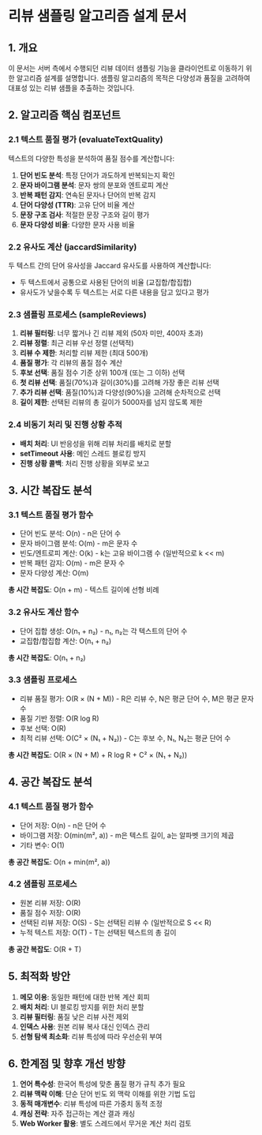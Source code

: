 # 리뷰 샘플링 알고리즘 설계 문서

## 1. 개요

이 문서는 서버 측에서 수행되던 리뷰 데이터 샘플링 기능을 클라이언트로 이동하기 위한 알고리즘 설계를 설명합니다. 샘플링 알고리즘의 목적은 다양성과 품질을 고려하여 대표성 있는 리뷰 샘플을 추출하는 것입니다.

## 2. 알고리즘 핵심 컴포넌트

### 2.1 텍스트 품질 평가 (evaluateTextQuality)

텍스트의 다양한 특성을 분석하여 품질 점수를 계산합니다:

1. **단어 빈도 분석**: 특정 단어가 과도하게 반복되는지 확인
2. **문자 바이그램 분석**: 문자 쌍의 분포와 엔트로피 계산
3. **반복 패턴 감지**: 연속된 문자나 단어의 반복 감지
4. **단어 다양성 (TTR)**: 고유 단어 비율 계산
5. **문장 구조 검사**: 적절한 문장 구조와 길이 평가
6. **문자 다양성 비율**: 다양한 문자 사용 비율

### 2.2 유사도 계산 (jaccardSimilarity)

두 텍스트 간의 단어 유사성을 Jaccard 유사도를 사용하여 계산합니다:
- 두 텍스트에서 공통으로 사용된 단어의 비율 (교집합/합집합)
- 유사도가 낮을수록 두 텍스트는 서로 다른 내용을 담고 있다고 평가

### 2.3 샘플링 프로세스 (sampleReviews)

1. **리뷰 필터링**: 너무 짧거나 긴 리뷰 제외 (50자 미만, 400자 초과)
2. **리뷰 정렬**: 최근 리뷰 우선 정렬 (선택적)
3. **리뷰 수 제한**: 처리할 리뷰 제한 (최대 500개)
4. **품질 평가**: 각 리뷰의 품질 점수 계산
5. **후보 선택**: 품질 점수 기준 상위 100개 (또는 그 이하) 선택
6. **첫 리뷰 선택**: 품질(70%)과 길이(30%)를 고려해 가장 좋은 리뷰 선택
7. **추가 리뷰 선택**: 품질(10%)과 다양성(90%)을 고려해 순차적으로 선택
8. **길이 제한**: 선택된 리뷰의 총 길이가 5000자를 넘지 않도록 제한

### 2.4 비동기 처리 및 진행 상황 추적

- **배치 처리**: UI 반응성을 위해 리뷰 처리를 배치로 분할
- **setTimeout 사용**: 메인 스레드 블로킹 방지
- **진행 상황 콜백**: 처리 진행 상황을 외부로 보고

## 3. 시간 복잡도 분석

### 3.1 텍스트 품질 평가 함수

- 단어 빈도 분석: O(n) - n은 단어 수
- 문자 바이그램 분석: O(m) - m은 문자 수
- 빈도/엔트로피 계산: O(k) - k는 고유 바이그램 수 (일반적으로 k << m)
- 반복 패턴 감지: O(m) - m은 문자 수
- 문자 다양성 계산: O(m)

**총 시간 복잡도**: O(n + m) - 텍스트 길이에 선형 비례

### 3.2 유사도 계산 함수

- 단어 집합 생성: O(n₁ + n₂) - n₁, n₂는 각 텍스트의 단어 수
- 교집합/합집합 계산: O(n₁ + n₂)

**총 시간 복잡도**: O(n₁ + n₂)

### 3.3 샘플링 프로세스

- 리뷰 품질 평가: O(R × (N + M)) - R은 리뷰 수, N은 평균 단어 수, M은 평균 문자 수
- 품질 기반 정렬: O(R log R)
- 후보 선택: O(R)
- 최적 리뷰 선택: O(C² × (N₁ + N₂)) - C는 후보 수, N₁, N₂는 평균 단어 수

**총 시간 복잡도**: O(R × (N + M) + R log R + C² × (N₁ + N₂))

## 4. 공간 복잡도 분석

### 4.1 텍스트 품질 평가 함수

- 단어 저장: O(n) - n은 단어 수
- 바이그램 저장: O(min(m², a)) - m은 텍스트 길이, a는 알파벳 크기의 제곱
- 기타 변수: O(1)

**총 공간 복잡도**: O(n + min(m², a))

### 4.2 샘플링 프로세스

- 원본 리뷰 저장: O(R)
- 품질 점수 저장: O(R)
- 선택된 리뷰 저장: O(S) - S는 선택된 리뷰 수 (일반적으로 S << R)
- 누적 텍스트 저장: O(T) - T는 선택된 텍스트의 총 길이

**총 공간 복잡도**: O(R + T)

## 5. 최적화 방안

1. **메모 이용**: 동일한 패턴에 대한 반복 계산 회피
2. **배치 처리**: UI 블로킹 방지를 위한 처리 분할
3. **리뷰 필터링**: 품질 낮은 리뷰 사전 제외
4. **인덱스 사용**: 원본 리뷰 복사 대신 인덱스 관리
5. **선형 탐색 최소화**: 리뷰 특성에 따라 우선순위 부여

## 6. 한계점 및 향후 개선 방향

1. **언어 특수성**: 한국어 특성에 맞춘 품질 평가 규칙 추가 필요
2. **리뷰 맥락 이해**: 단순 단어 빈도 외 맥락 이해를 위한 기법 도입
3. **동적 매개변수**: 리뷰 특성에 따른 가중치 동적 조정
4. **캐싱 전략**: 자주 접근하는 계산 결과 캐싱
5. **Web Worker 활용**: 별도 스레드에서 무거운 계산 처리 검토